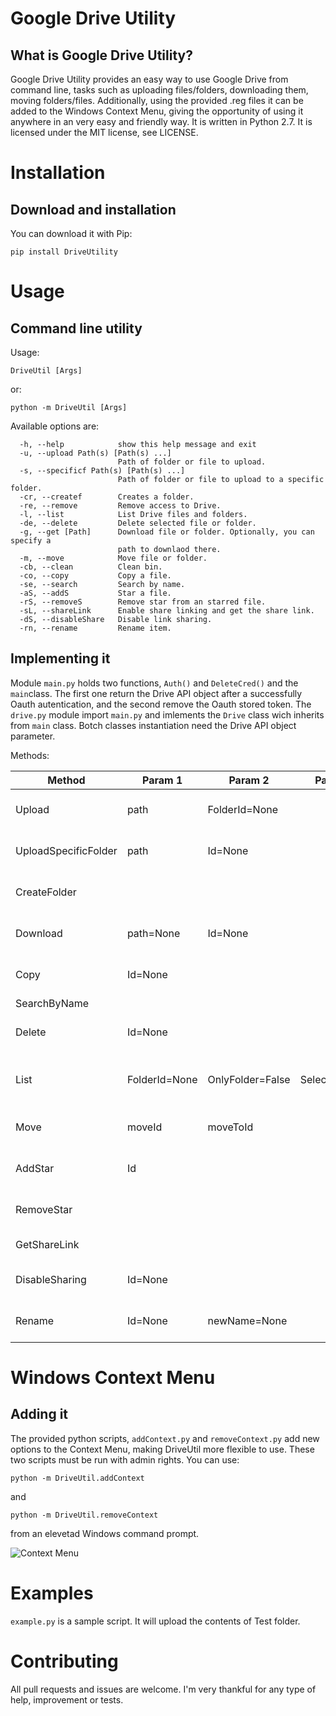 # Google Drive Utility
## What is Google Drive Utility?
Google Drive Utility provides an easy way to use Google Drive from command line, tasks such as uploading files/folders, downloading them, moving folders/files. Additionally, using the provided .reg files it can be added to the Windows Context Menu, giving the opportunity of using it anywhere in an very easy and friendly way. It is written in Python 2.7. It is licensed under the MIT license, see LICENSE.

# Installation
## Download and installation
You can download it with Pip:
```
pip install DriveUtility
```

# Usage
## Command line utility
Usage:
```
DriveUtil [Args]
```
or:
```
python -m DriveUtil [Args]
```
Available options are:
```
  -h, --help            show this help message and exit
  -u, --upload Path(s) [Path(s) ...]
                        Path of folder or file to upload.
  -s, --specificf Path(s) [Path(s) ...]
                        Path of folder or file to upload to a specific folder.
  -cr, --createf        Creates a folder.
  -re, --remove         Remove access to Drive.
  -l, --list            List Drive files and folders.
  -de, --delete         Delete selected file or folder.
  -g, --get [Path]      Download file or folder. Optionally, you can specify a
                        path to downlaod there.
  -m, --move            Move file or folder.
  -cb, --clean          Clean bin.
  -co, --copy           Copy a file.
  -se, --search         Search by name.
  -aS, --addS           Star a file.
  -rS, --removeS        Remove star from an starred file.
  -sL, --shareLink      Enable share linking and get the share link.
  -dS, --disableShare   Disable link sharing.
  -rn, --rename         Rename item.
```
## Implementing it
Module `main.py` holds two functions, `Auth()` and `DeleteCred()` and the `main`class. The first one return the Drive API object after a successfully Oauth autentication, and the second remove the Oauth stored token. The `drive.py` module import `main.py` and imlements the `Drive` class wich inherits from `main` class. Botch classes instantiation need the Drive API object parameter.

Methods:

Method |Param 1|Param 2|Param 3|Param 4|Return              
-------|-------|-------|-------|-------|------
Upload |path|FolderId=None|||True if successful. False if not
UploadSpecificFolder|path|Id=None|||True if successful. False if not
CreateFolder|||||Id of the newly created folder
Download|path=None|Id=None|||True if successful. False if it fails
Copy|Id=None||||True if successful. False if it fails
SearchByName|||||           
Delete|Id=None||||True if successful. False if it fails
List |FolderId=None|OnlyFolder=False|SelectId=False|query=None |Folder/file Id if SelectId=True. None otherwise
Move|moveId|moveToId|||True if successful. False if it fails
AddStar|Id||||True if successful. False if it fails
RemoveStar|||||True if successful. False if it fails
GetShareLink|||||Share link. False if it fails
DisableSharing|Id=None||||True if successful. False if it fails
Rename|Id=None|newName=None|||True if successful. False if it fails



# Windows Context Menu
## Adding it
The provided python scripts, `addContext.py` and `removeContext.py` add new options to the Context Menu, making DriveUtil more flexible to use. These two scripts must be run with admin rights. You can use:
```
python -m DriveUtil.addContext
```
and
```
python -m DriveUtil.removeContext
```
from an elevetad Windows command prompt.

![Context Menu](https://media.giphy.com/media/4K1N65N9Wmx6WrdQ4f/giphy.gif)

# Examples
`example.py` is a sample script. It will upload the contents of Test folder.

# Contributing
All pull requests and issues are welcome. I'm very thankful for any type of help, improvement or tests.



